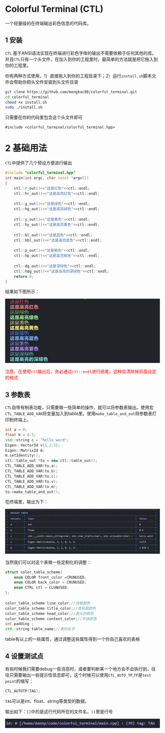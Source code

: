 # Colorful Terminal (CTL)

一个轻量级的在终端输出彩色信息的代码库。

## 1 安装

`CTL` 基于ANSI语法实现在终端进行彩色字体的输出不需要依赖于任何其他的库。并且`CTL`只有一个头文件，在加入到你的工程里时，最简单的方法就是把它拖入到你的工程里。

你有两种方式使用，1）直接拖入到你的工程目录下；2）运行`install.sh`脚本文件会帮助你把头文件安装到头文件目录

```bash
git clone https://github.com/mengkai98/colorful_terminal.git
cd colorful_terminal
chmod +x install.sh
sudo ./install.sh
```

只需要在你的代码里包含这个头文件即可

```
#include <colorful_terminal/colorful_terminal.hpp>
```

# 2 基础用法

`CTL`中提供了几个预设方便进行输出

```c++
#include "colorful_terminal.hpp"
int main(int argc, char const *argv[])
{
    ctl::r_out()<<"这是红色"<<ctl::endl;
    ctl::hr_out()<<"这是高亮红色"<<ctl::endl;

    ctl::g_out()<<"这是绿色"<<ctl::endl;
    ctl::hg_out()<<"这是高亮绿色"<<ctl::endl;
    
    ctl::y_out()<<"这是黄色"<<ctl::endl;
    ctl::hy_out()<<"这是高亮黄色"<<ctl::endl;

    ctl::bl_out()<<"这是蓝色"<<ctl::endl;
    ctl::hbl_out()<<"这是高亮蓝色"<<ctl::endl;

    ctl::p_out()<<"这是紫色"<<ctl::endl;
    ctl::hp_out()<<"这是高亮紫色"<<ctl::endl;

    ctl::dg_out()<<"这是深绿色"<<ctl::endl;
    ctl::hdg_out()<<"这是高亮的深绿色"<<ctl::endl;
    return 0;
}
```

结果如下图所示：

![image-20230610235955919](README.assets/image-20230610235955919.png)

<font color="red">注意，在使用`ctl`输出后，务必通过`ctl::endl`进行结尾，这样会清除掉前面设定的格式</font>

## 3 参数表

`CTL`自带有制表功能，只需要做一些简单的操作，就可以将参数表输出。使用宏`CTL_TABLE_ADD_VAR`将变量加入到table里。使用`make_table_and_out`将参数表打印到终端上。

```c++
int a = 0;
float b = 0.5;
std::string c = "hello word";
Eigen::Vector3d v{1,2,3};
Eigen::Matrix2d m;
m.setIdentity();
ctl::table_out *to = new ctl::table_out();
CTL_TABLE_ADD_VAR(to,a);
CTL_TABLE_ADD_VAR(to,b);
CTL_TABLE_ADD_VAR(to,c);
CTL_TABLE_ADD_VAR(to,v);
CTL_TABLE_ADD_VAR(to,m);
to->make_table_and_out();
```

在终端里，输出为下：

![image-20230611000045496](README.assets/image-20230611000045496.png)

 当然我们可以对这个表做一些定制化的调整：

```c++
struct color_table_scheme{
    enum COLOR front_color =CRUNUSED;
    enum COLOR back_color = CRUNUSED;
    enum CTRL ctl = CLUNUSED;
};

color_table_scheme line_color;//线框颜色
color_table_scheme title_color;//表标题颜色
color_table_scheme head_color;//表头的颜色
color_table_scheme context_color;//字体颜色
int padding ;
std::string table_name;//表的名字
```

table有以上的一些属性，通过调整这些属性得到一个你自己喜欢的表格

## 4 设置测试点

有些时候我们需要debug一些消息时，或者要判断某一个地方会不会执行到，往往只需要输出一些提示性信息即可，这个时候可以使用`CTL_AUTO_TP`,`TP`是`test point`的缩写：

```C++
CTL_AUTOTP(TAG);
```

`TAG`可以是int、float、string等类型的数据。

输出如下：`[]`中的是这行代码所在的文件名，`()`里是行号

![image-20230611000256192](README.assets/image-20230611000256192.png)

